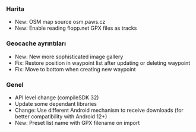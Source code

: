 ### Harita
- New: OSM map source osm.paws.cz
- New: Enable reading flopp.net GPX files as tracks

### Geocache ayrıntıları
- New: New more sophisticated image gallery
- Fix: Restore position in waypoint list after updating or deleting waypoint
- Fix: Move to bottom when creating new waypoint

### Genel
- API level change (compileSDK 32)
- Update some dependant libraries
- Change: Use different Android mechanism to receive downloads (for better compatibility with Android 12+)
- New: Preset list name with GPX filename on import
